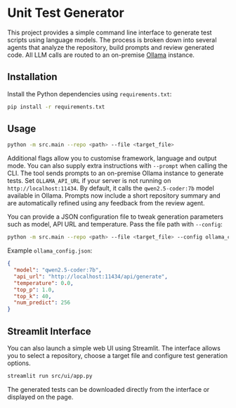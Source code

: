 # Unit Test Generator

This project provides a simple command line interface to generate test scripts
using language models. The process is broken down into several agents that
analyze the repository, build prompts and review generated code. All LLM calls
are routed to an on-premise [Ollama](https://ollama.com/) instance.

## Installation

Install the Python dependencies using `requirements.txt`:

```bash
pip install -r requirements.txt
```

## Usage

```bash
python -m src.main --repo <path> --file <target_file>
```

Additional flags allow you to customise framework, language and output mode.
You can also supply extra instructions with `--prompt` when calling the CLI.
The tool sends prompts to an on-premise Ollama instance to generate tests. Set
`OLLAMA_API_URL` if your server is not running on `http://localhost:11434`.
By default, it calls the `qwen2.5-coder:7b` model available in Ollama. Prompts
now include a short repository summary and are automatically refined using any
feedback from the review agent.

You can provide a JSON configuration file to tweak generation parameters such as
model, API URL and temperature. Pass the file path with `--config`:

```bash
python -m src.main --repo <path> --file <target_file> --config ollama_config.json
```

Example `ollama_config.json`:

```json
{
  "model": "qwen2.5-coder:7b",
  "api_url": "http://localhost:11434/api/generate",
  "temperature": 0.0,
  "top_p": 1.0,
  "top_k": 40,
  "num_predict": 256
}
```

## Streamlit Interface

You can also launch a simple web UI using Streamlit. The interface allows you to
select a repository, choose a target file and configure test generation options.

```bash
streamlit run src/ui/app.py
```

The generated tests can be downloaded directly from the interface or displayed
on the page.
